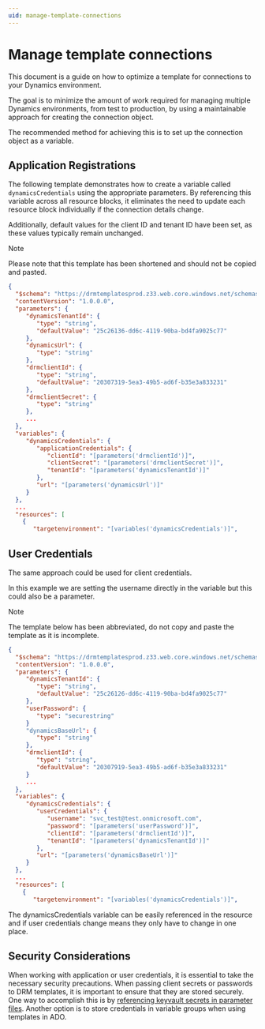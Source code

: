 ```yaml
---
uid: manage-template-connections
---
```


# Manage template connections

This document is a guide on how to optimize a 
template for connections to your Dynamics environment. 

The goal is to minimize the amount of work required for managing multiple 
Dynamics environments, from test to production, by using a maintainable 
approach for creating the connection object. 

The recommended method for achieving this is to set up the connection
object as a variable.

## Application Registrations

The following template demonstrates how to create a variable 
called ```dynamicsCredentials``` using the appropriate parameters. 
By referencing this variable across all resource blocks, it 
eliminates the need to update each resource block individually
if the connection details change. 

Additionally, default values for the client ID and tenant ID have 
been set, as these values typically remain unchanged.

>[!NOTE]
> Please note that this template has been shortened and should
not be copied and pasted.

```json
{ 
  "$schema": "https://drmtemplatesprod.z33.web.core.windows.net/schemas/2021-03-01/deploymentTemplate.json#",
  "contentVersion": "1.0.0.0", 
  "parameters": { 
     "dynamicsTenantId": { 
        "type": "string", 
        "defaultValue": "25c26136-dd6c-4119-90ba-bd4fa9025c77"
     },
     "dynamicsUrl": { 
        "type": "string" 
     },
     "drmclientId": { 
        "type": "string", 
        "defaultValue": "20307319-5ea3-49b5-ad6f-b35e3a833231" 
     },
     "drmclientSecret": { 
        "type": "string" 
     }, 
     ...
  },
  "variables": { 
     "dynamicsCredentials": { 
        "applicationCredentials": { 
           "clientId": "[parameters('drmclientId')]",
           "clientSecret": "[parameters('drmclientSecret')]",
           "tenantId": "[parameters('dynamicsTenantId')]"
        },
        "url": "[parameters('dynamicsUrl')]" 
     }
  },
  ...
  "resources": [
    {
       "targetenvironment": "[variables('dynamicsCredentials')]",
```

## User Credentials

The same approach could be used for client credentials.

In this example we are setting the username directly in the variable but 
this could also be a parameter.

>[!NOTE]
> The template below has been abbreviated, do not copy and paste the template as it is incomplete.

```json
{ 
  "$schema": "https://drmtemplatesprod.z33.web.core.windows.net/schemas/2021-03-01/deploymentTemplate.json#",
  "contentVersion": "1.0.0.0", 
  "parameters": { 
     "dynamicsTenantId": { 
        "type": "string", 
        "defaultValue": "25c26126-dd6c-4119-90ba-bd4fa9025c77"
     },
     "userPassword": {
        "type": "securestring"
     }
     "dynamicsBaseUrl": { 
        "type": "string" 
     },
     "drmclientId": { 
        "type": "string", 
        "defaultValue": "20307919-5ea3-49b5-ad6f-b35e3a833231" 
     }
     ...
  },
  "variables": { 
     "dynamicsCredentials": { 
        "userCredentials": { 
           "username": "svc_test@test.onmicrosoft.com",
           "password": "[parameters('userPassword')]",
           "clientId": "[parameters('drmclientId')]",
           "tenantId": "[parameters('dynamicsTenantId')]"
        },
        "url": "[parameters('dynamicsBaseUrl')]" 
     }
  },
  ...
  "resources": [
    {
       "targetenvironment": "[variables('dynamicsCredentials')]",
```

The dynamicsCredentials variable can be easily referenced in the resource and 
if user credentials change means they only have to change in one place.

## Security Considerations

When working with application or user credentials, it is essential to take
the necessary security precautions. When passing client secrets or passwords
to DRM templates, it is important to ensure that they are stored securely. 
One way to accomplish this is by [referencing keyvault secrets in parameter 
files](xref:reference-keyvault-secrets). 
Another option is to store credentials in variable groups when using templates in ADO.